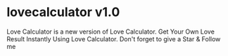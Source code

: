 # lovecalculator v1.0
Love Calculator is a new version of Love Calculator. Get Your Own Love Result Instantly Using Love Calculator. Don't forget to give a Star &amp; Follow me   
